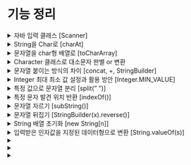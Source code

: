 # 기능 정리

<details markdown="1">
<summary>자바 입력 클래스 [Scanner]</summary>

```java
import java.util.Scanner;
    
// System.in : 사용자로부터 입력을 받기 위한 입력 스트림
Scanner in = new Scanner(System.in);
    
in.next() // String 형 입력 및 리턴 (공백을 기준으로 한 단어)
in.nextLine() // String 형 입력 및 리턴 (개행을 기분으로 한 줄)
    
// 기타 : next(Byte,Short,Int,Long,Float,Double,Boolean)
```
</details>


<details markdown="1">
<summary>String을 Char로 [charAt]</summary>
    
 - String으로 저장된 문자열 중 한 글자만 선택해서 char 타입으로 변환
    
```java
String str = "study";
char c = str.charAt(0); // s
char h = str.charAt(2); // u
```
</details>

<details markdown="1">
<summary>문자열을 char형 배열로 [toCharArray]</summary>
    
- 배열의 길이는 문자열의 길이와 같다
- 문자열의 공백 또한 인덱스에 포함
    
```java
String str = "hello world";
char[] arr = str.toCharArray();
// 쉼표로 구분해서 for문 출력 시..
// h, e, l, l, o,  , w, o, r, l, d
```
</details>

<details markdown="1">
<summary>Character 클래스로 대소문자 판별 or 변환</summary>

- char의 값을 객체로 포장한다
- isLowerCase(), isUpperCase(), toLowerCase(), toUpperCase()
```java
// 소문자인지 확인
if(Character.isLowerCase(ch)) 

// 대문자로 변환
answer += Character.toUpperCase(ch);
```
</details>

<details markdown="1">
<summary>문자열 붙이는 방식의 차이 [concat, +, StringBuilder]</summary>


### concat
- 초기값이 null이면 붙일 수 없음. new String( ) 해야됨.
- 문자열을 계속해서 붙인다고 가정하면, 붙일때마다 새로운 주소값 할당 받게 됨
- 연달아서 붙일 수 있음
    
```java
String str = new String();
String result = str.concat("Hi");
String strs = result.concat(" Hello").concat(" World");
```

### StringBuilder
    
- 초기화를 안해도 된다.
- 문자열을 계속 붙여도 주소값이 변하지 않는다
- append로 문자열을 붙임
- null 인 String과 붙이면 “null”이라는 문자열이 붙어짐
- \+ 연산자는 컴파일 될 때 StringBuilder로 변환되기 때문에 + 연산자와 함께 쓰는 것은 성능에 좋지 않다.
    
```java
StringBuilder result = new StringBuilder();
result.append("Hi");
result.append(" Hello");
```
</details>

<details markdown="1">
<summary>Integer 최대 최소 값 설정과 활용 방안 [Integer.MIN_VALUE]</summary>

- 편리함과 안전성
- 초기화시 대소비교에 영향을 받지 않은 숫자를 설정할 수 있음
    
    ```java
    int min = Integer.MIN_VALUE;
    int max = Integer.MAX_VALUE;
    // Byte, Short, Int, Long
    ```
</details>

<details markdown="1">
<summary>특정 값으로 문자열 분리 [split(” ”)]</summary>

- 정규표현식, 특정 문자를 기준으로 문자열을 나누어 배열에 저장
- 원본은 수정 안됨
    
    ```java
    String str = "010-1234-5678";
    String[] split1 = str.split("-");
    String[] split2 = str.split("-", 2); // 배열을 2의 크기만큼만 생성. [010, 1234-5678]
    ```

</details>

<details markdown="1">
<summary>특정 문자 발견 위치 반환 [indexOf()]</summary>

- 특정 문자나 문자열이 앞에서부터 처음 발견되는 인덱스를 반환
- 찾지 못했을 경우 “-1” 반환
- indexOf(”찾을 특정 문자”, “시작할 위치”) 시작 위치 생략 가능
- 공백도 위치로 인식

    ```java
    String str = "Hello World";
    str.indexOf("o"); // 4
    str.indexOf("o", 5); // 7
    ```
    
- lastIndexOf() : 뒤에서부터 처음 발견되는 인덱스 반환
</details>

<details markdown="1">
<summary>문자열 자르기 [subString()]</summary>

- subString(int index)
- 문자열의 앞에서부터 index 위치 포함하여 자른 뒤, 이후의 모든 문자열을 리턴
    
    ```java
    String str = "0123456789";
    str.subString(5); // 56789 (01234의 5개 문자열 삭제)
    ```
    
- subString(int  beginIndex, int endIndex)
- beginIndex 위치에서 시작하여 endIndex 전 위치(endIndex - 1)까지의 값 리턴
    
    ```java
    String str = "0000003565120";
    str.subString(6, 12); // 356512
    ```

</details>

<details markdown="1">
<summary>문자열 뒤집기 [StringBuilder(x).reverse()]</summary>

```java
String str = "abcde";
// 초기화(str), reverse 함수, String 화
String answer = new StringBuilder(str).reverse().toString();
```
</details>


<details markdown="1">
<summary>String 배열 초기화 [new String[n]]</summary>

```java
int n = 5;
String[] str = new String[n];
```
</details>


<details markdown="1">
<summary>입력받은 인자값을 지정된 데이터형으로 변환 [String.valueOf(s)]</summary>

- 인자값 : byte, int, long, double, boolean 등

    ```java
    Integer a = Integer.valueOf(7); // 7
    Double b = Double.valueOf(5);   // 5.0
    Float c = Float.valueOf("38");  // 38.0
    Integer d = Integer.valueOf("100", 16) // 256 : 100을 16진수로
    ```

- char 배열을 String 화
    
    ```java
    char[] s = x.toCharArray();
    String answer = String.valueOf(s);
    ```
</details>


<details markdown="1">
<summary></summary>


</details>


<details markdown="1">
<summary></summary>


</details>


<details markdown="1">
<summary></summary>


</details>
